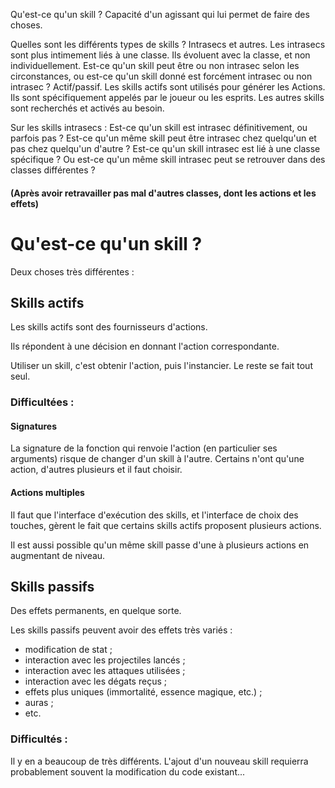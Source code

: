 Qu'est-ce qu'un skill ?
Capacité d'un agissant qui lui permet de faire des choses.

Quelles sont les différents types de skills ?
Intrasecs et autres. Les intrasecs sont plus intimement liés à une classe. Ils évoluent avec la classe, et non individuellement. Est-ce qu'un skill peut être ou non intrasec selon les circonstances, ou est-ce qu'un skill donné est forcément intrasec ou non intrasec ?
Actif/passif. Les skills actifs sont utilisés pour générer les Actions. Ils sont spécifiquement appelés par le joueur ou les esprits. Les autres skills sont recherchés et activés au besoin.

Sur les skills intrasecs :
Est-ce qu'un skill est intrasec définitivement, ou parfois pas ?
Est-ce qu'un même skill peut être intrasec chez quelqu'un et pas chez quelqu'un d'autre ?
Est-ce qu'un skill intrasec est lié à une classe spécifique ? Ou est-ce qu'un même skill intrasec peut se retrouver dans des classes différentes ?

#### (Après avoir retravailler pas mal d'autres classes, dont les actions et les effets)
# Qu'est-ce qu'un skill ?

Deux choses très différentes :

## Skills actifs

Les skills actifs sont des fournisseurs d'actions.

Ils répondent à une décision en donnant l'action correspondante.

Utiliser un skill, c'est obtenir l'action, puis l'instancier. Le reste se fait tout seul.

### Difficultées :

#### Signatures

La signature de la fonction qui renvoie l'action (en particulier ses arguments) risque de changer d'un skill à l'autre. Certains n'ont qu'une action, d'autres plusieurs et il faut choisir.

#### Actions multiples

Il faut que l'interface d'exécution des skills, et l'interface de choix des touches, gèrent le fait que certains skills actifs proposent plusieurs actions.

Il est aussi possible qu'un même skill passe d'une à plusieurs actions en augmentant de niveau.

## Skills passifs

Des effets permanents, en quelque sorte.

Les skills passifs peuvent avoir des effets très variés :
- modification de stat ;
- interaction avec les projectiles lancés ;
- interaction avec les attaques utilisées ;
- interaction avec les dégats reçus ;
- effets plus uniques (immortalité, essence magique, etc.) ;
- auras ;
- etc.

### Difficultés :

Il y en a beaucoup de très différents. L'ajout d'un nouveau skill requierra probablement souvent la modification du code existant...
